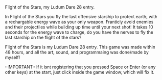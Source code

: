 Flight of the Stars, my Ludum Dare 28 entry.

In Flight of the Stars you fly the last offensive starship to protect earth, with a rechargable energy wave as your only weapon. Franticly avoid enemies and their projectiles while building up time until your next shot! It takes 10 seconds for the energy wave to charge, do you have the nerves to fly the last starship on the flight of the stars?

 

Flight of the Stars is my Ludum Dare 28 entry. This game was made within 48 hours, and all the art, sound, and programmaing was done/made by myself! 

 

::IMPORTANT:: If it isnt registering that you pressed Space or Enter (or any other keys) at the start, just click inside the game window, which will fix it. 